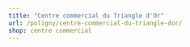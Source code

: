```yaml
---
title: "Centre commercial du Triangle d'Or"
url: /poligny/centre-commercial-du-triangle-dor/
shop: centre commercial
---
```

